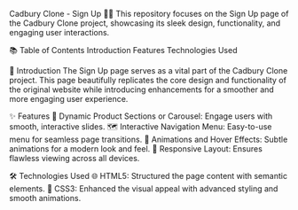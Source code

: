 Cadbury Clone - Sign Up 🚪✨
This repository focuses on the Sign Up page of the Cadbury Clone project, showcasing its sleek design, functionality, and engaging user interactions.

📚 Table of Contents
Introduction
Features
Technologies Used

📝 Introduction
The Sign Up page serves as a vital part of the Cadbury Clone project. This page beautifully replicates the core design and functionality of the original website while introducing enhancements for a smoother and more engaging user experience.

✨ Features
🎡 Dynamic Product Sections or Carousel: Engage users with smooth, interactive slides.
🗺️ Interactive Navigation Menu: Easy-to-use menu for seamless page transitions.
🎨 Animations and Hover Effects: Subtle animations for a modern look and feel.
📱 Responsive Layout: Ensures flawless viewing across all devices.


🛠️ Technologies Used
🌐 HTML5:
Structured the page content with semantic elements.
🎨 CSS3:
Enhanced the visual appeal with advanced styling and smooth animations.